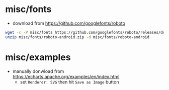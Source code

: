# misc/fonts

- download from https://github.com/googlefonts/roboto

```sh
wget -c -P misc/fonts https://github.com/googlefonts/roboto/releases/download/v2.138/roboto-android.zip
unzip misc/fonts/roboto-android.zip -d misc/fonts/roboto-android
```

# misc/examples

- manually donwload from https://echarts.apache.org/examples/en/index.html
  - set `Renderer: SVG` then hit `Save as Image` button
